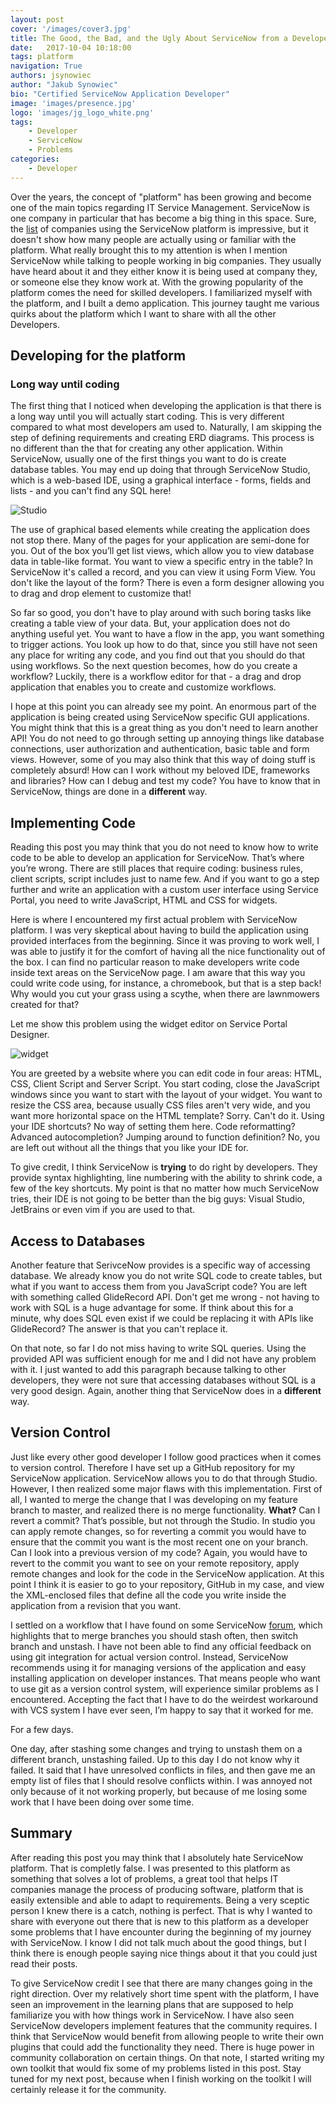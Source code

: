 ```yaml
---
layout: post
cover: '/images/cover3.jpg'
title: The Good, the Bad, and the Ugly About ServiceNow from a Developer's Perspective
date:   2017-10-04 10:18:00
tags: platform
navigation: True
authors: jsynowiec
author: "Jakub Synowiec"
bio: "Certified ServiceNow Application Developer"
image: 'images/presence.jpg'
logo: 'images/jg_logo_white.png'
tags:
    - Developer
    - ServiceNow
    - Problems
categories:
    - Developer
---
```


Over the years, the concept of "platform" has been growing and become one of the main topics regarding IT Service Management. ServiceNow is one company in particular that has become a big thing in this space. Sure, the [list](https://www.servicenow.com/customers.html#all-customers) of companies using the ServiceNow platform is impressive, but it doesn't show how many people are actually using or familiar with the platform. What really brought this to my attention is when I mention ServiceNow while talking to people working in big companies. They usually have heard about it and they either know it is being used at company they, or someone else they know work at. With the growing popularity of the platform comes the need for skilled developers. I familiarized myself with the platform, and I built a demo application. This journey taught me various quirks about the platform which I want to share with all the other Developers.


## Developing for the platform
### Long way until coding
The first thing that I noticed when developing the application is that there is a long way until you will actually start coding. This is very different compared to what most developers am used to. Naturally, I am skipping the step of defining requirements and creating ERD diagrams. This process is no different than the that for creating any other application. Within ServiceNow, usually one of the first things you want to do is create database tables. You may end up doing that through ServiceNow Studio, which is a web-based IDE, using a graphical interface - forms, fields and lists - and you can't find any SQL here!

![Studio](/images/goodbadugly/studio.png)

The use of graphical based elements while creating the application does not stop there. Many of the pages for your application are semi-done for you. Out of the box you’ll get list views, which allow you to view database data in table-like format. You want to view a specific entry in the table? In ServiceNow it's called a record, and you can view it using Form View. You don't like the layout of the form? There is even a form designer allowing you to drag and drop element to customize that!

So far so good, you don't have to play around with such boring tasks like creating a table view of your data. But, your application does not do anything useful yet. You want to have a flow in the app, you want something to trigger actions. You look up how to do that, since you still have not seen any place for writing any code, and you find out that you should do that using workflows. So the next question becomes, how do you create a workflow? Luckily, there is a workflow editor for that - a drag and drop application that enables you to create and customize workflows.

I hope at this point you can already see my point. An enormous part of the application is being created using ServiceNow specific GUI applications. You might think that this is a great thing as you don't need to learn another API! You do not need to go through setting up annoying things like database connections, user authorization and authentication, basic table and form views. However, some of you may also think that this way of doing stuff is completely absurd! How can I work without my beloved IDE, frameworks and libraries? How can I debug and test my code? You have to know that in ServiceNow, things are done in a **different** way.
## Implementing Code
Reading this post you may think that you do not need to know how to write code to be able to develop an application for ServiceNow. That’s where you’re wrong. There are still places that require coding: business rules, client scripts, script includes just to name few. And if you want to go a step further and write an application with a custom user interface using Service Portal, you need to write JavaScript, HTML and CSS for widgets.

Here is where I encountered my first actual problem with ServiceNow platform. I was very skeptical about having to build the application using provided interfaces from the beginning. Since it was proving to work well, I was able to justify it for the comfort of having all the nice functionality out of the box. I can find no particular reason to make developers write code inside text areas on the ServiceNow page. I am aware that this way you could write code using, for instance, a chromebook, but that is a step back! Why would you cut your grass using a scythe, when there are lawnmowers created for that?

Let me show this problem using the widget editor on Service Portal Designer.

![widget](/images/goodbadugly/widget.png)

You are greeted by a website where you can edit code in four areas: HTML, CSS, Client Script and Server Script. You start coding, close the JavaScript windows since you want to start with the layout of your widget. You want to resize the CSS area, because usually CSS files aren't very wide, and you want more horizontal space on the HTML template? Sorry. Can't do it. Using your IDE shortcuts? No way of setting them here. Code reformatting? Advanced autocompletion? Jumping around to function definition? No, you are left out without all the things that you like your IDE for.

To give credit, I think ServiceNow is **trying** to do right by developers. They provide syntax highlighting, line numbering with the ability to shrink code, a few of the key shortcuts. My point is that no matter how much ServiceNow tries, their IDE is not going to be better than the big guys: Visual Studio, JetBrains or even vim if you are used to that.

## Access to Databases
Another feature that SerivceNow provides is a specific way of accessing database. We already know you do not write SQL code to create tables, but what if you want to access them from you JavaScript code? You are left with something called GlideRecord API. Don't get me wrong - not having to work with SQL is a huge advantage for some. If think about this for a minute, why does SQL even exist if we could be replacing it with APIs like GlideRecord? The answer is that you can't replace it.

On that note, so far I do not miss having to write SQL queries. Using the provided API was sufficient enough for me and I did not have any problem with it. I just wanted to add this paragraph because talking to other developers, they were not sure that accessing databases without SQL is a very good design. Again, another thing that ServiceNow does in a **different** way.

## Version Control
Just like every other good developer I follow good practices when it comes to version control. Therefore I have set up a GitHub repository for my ServiceNow application. ServiceNow allows you to do that through Studio. However, I then realized some major flaws with this implementation. First of all, I wanted to merge the change that I was developing on my feature branch to master, and realized there is no merge functionality. **What?** Can I revert a commit? That’s possible, but not through the Studio. In studio you can apply remote changes, so for reverting a commit you would have to ensure that the commit you want is the most recent one on your branch. Can I look into a previous version of my code? Again, you would have to revert to the commit you want to see on your remote repository, apply remote changes and look for the code in the ServiceNow application. At this point I think it is easier to go to your repository, GitHub in my case, and view the XML-enclosed files that define all the code you write inside the application from a revision that you want.

I settled on a workflow that I have found on some ServiceNow [forum](https://snstud.io/using-git-servicenow/), which highlights that to merge branches you should stash often, then switch branch and unstash. I have not been able to find any official feedback on using git integration for actual version control. Instead, ServiceNow recommends using it for managing versions of the application and easy installing application on developer instances. That means people who want to use git as a version control system, will experience similar problems as I encountered. Accepting the fact that I have to do the weirdest workaround with VCS system I have ever seen, I’m happy to say that it worked for me.

For a few days.

One day, after stashing some changes and trying to unstash them on a different branch, unstashing failed. Up to this day I do not know why it failed. It said that I have unresolved conflicts in files, and then gave me an empty list of files that I should resolve conflicts within. I was annoyed not only because of it not working properly, but because of me losing some work that I have been doing over some time.

## Summary


After reading this post you may think that I absolutely hate ServiceNow platform. That is completly false. I was presented to this platform as something that solves a lot of problems, a great tool that helps IT companies manage the process of producing software, platform that is easily extensible and able to adapt to requirements. Being a very sceptic person I knew there is a catch, nothing is perfect. That is why I wanted to share with everyone out there that is new to this platform as a developer some problems that I have encounter during the beginning of my journey with ServiceNow. I know I did not talk much about the good things, but I think there is enough people saying nice things about it that you could just read their posts.

To give ServiceNow credit I see that there are many changes going in the right direction. Over my relatively short time spent with the platform, I have seen an improvement in the learning plans that are supposed to help familiarize you with how things work in ServiceNow. I have also seen ServiceNow developers implement features that the community requires. I think that ServiceNow would benefit from allowing people to write their own plugins that could add the functionality they need. There is huge power in community collaboration on certain things. On that note, I started writing my own toolkit that would fix some of my problems listed in this post. Stay tuned for my next post, because when I finish working on the toolkit I will certainly release it for the community.